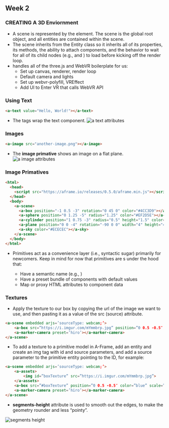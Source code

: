 ## Week 2

### CREATING A 3D Enviornment
* A scene is represented by the **<a-scene>** element. The scene is the global root object, and all entities are contained within the scene.
* The scene inherits from the Entity class so it inherits all of its properties, its methods, the ability to attach components, and the behavior to wait for all of its child nodes (e.g., <a-assets> and <a-entity>) to load before kicking off the render loop.
* **<a-scene>** handles all of the three.js and WebVR boilerplate for us:
    * Set up canvas, renderer, render loop
    * Default camera and lights
    * Set up webvr-polyfill, VREffect
    * Add UI to Enter VR that calls WebVR API


### Using Text

```html
<a-text value="Hello, World!"></a-text>
```

* The **<a-text>** tags wrap the text component.
![a text attributes](../img/atext.png)

### Images

```html
<a-image src="another-image.png"></a-image>
```

* The **image primative** shows an image on a flat plane.
![a image attributes](../img/aimage.png)


### Image Primatives

```html
<html>
  <head>
    <script src="https://aframe.io/releases/0.5.0/aframe.min.js"></script>
  </head>
  <body>
    <a-scene>
      <a-box position="-1 0.5 -3" rotation="0 45 0" color="#4CC3D9"></a-box>
      <a-sphere position="0 1.25 -5" radius="1.25" color="#EF2D5E"></a-sphere>
      <a-cylinder position="1 0.75 -3" radius="0.5" height="1.5" color="#FFC65D"></a-cylinder>
      <a-plane position="0 0 -4" rotation="-90 0 0" width="4" height="4" color="#7BC8A4"></a-plane>
      <a-sky color="#ECECEC"></a-sky>
    </a-scene>
  </body>
</html>
```

* Primitives act as a convenience layer (i.e., syntactic sugar) primarily for newcomers. Keep in mind for now that primitives are <a-entity>s under the hood that:
    * Have a semantic name (e.g., <a-box>)
    * Have a preset bundle of components with default values
    * Map or proxy HTML attributes to component data

### Textures
* Apply the texture to our box by copying the url of the image we want to use, and then pasting it as a value of the src (source) attribute. 

```html
<a-scene embedded arjs=’sourceType: webcam;’>
    <a-box src=”https://i.imgur.com/mYmmbrp.jpg” position=”0 0.5 -0.5″ color=”blue” scale=”1 0.5 1″ rotation=“0 45 0” material=’opacity: 0.9;’></a-box>
    <a-marker-camera preset=’hiro’></a-marker-camera>
</a-scene>
```

* To add a texture to a primitive model in A-Frame, add an <a-asset> entity and create an img tag with id and source parameters, and add a source parameter to the primitive entity pointing to the ID, for example: 

```html
<a-scene embedded arjs=’sourceType: webcam;’>
    <a-assets>
        <img id=”boxTexture” src=”https://i.imgur.com/mYmmbrp.jpg”>
    </a-assets>
    <a-box src=”#boxTexture” position=”0 0.5 -0.5″ color=”blue” scale=”1 0.5 1″ rotation=“0 45 0” material=’opacity: 0.9;’></a-box>
    <a-marker-camera preset=’hiro’></a-marker-camera>
</a-scene>
```

* **segments-height** attribute is used to smooth out the edges, to make the geometry rounder and less “pointy”.

![segments height](../img/segments.png)




